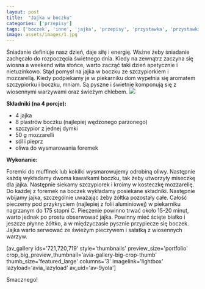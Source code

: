 ```yaml
---
layout: post
title:  "Jajka w boczku"
categories: ['przepisy']
tags: ['boczek', 'inne', 'jajka', 'przepisy', 'przystawka', 'przystawki', 'sniadanie']
image: assets/images/1.jpg
---
```

Śniadanie definiuje nasz dzień, daje siłę i energię. Ważne żeby śniadanie zachęcało do rozpoczęcia świetnego dnia. Kiedy na zewnątrz zaczyna się wiosna a weekend wita słońce, warto zacząć taki dzień apetycznie i nietuzinkowo. Stąd pomysł na jajka w boczku ze szczypiorkiem i mozzarellą. Kiedy podpiekamy je w piekarniku dom wypełnia się aromatem szczypiorku i boczku, mniam. Są pyszne i świetnie komponują się z wiosennymi warzywami oraz świeżym chlebem.
![](https://kobietazesmakiem.pl/wp-content/uploads/2015/04/jajka-w-boczku-1-300x225.jpg)



**Składniki (na 4 porcje):**


* 4 jajka
* 8 plastrów boczku (najlepiej wędzonego parzonego)
* szczypior z jednej dymki
* 50 g mozzarelli
* sól i pieprz
* oliwa do wysmarowania foremek


**Wykonanie:**

Foremki do muffinek lub kokilki wysmarowujemy odrobiną oliwy. Następnie każdą wykładamy dwoma kawałkami boczku, tak żeby utworzyły miseczkę dla jajka. Następnie siekamy szczypiorek i kroimy w kosteczkę mozzarellę. Do każdej z foremek na boczek wykładamy posiekane składniki. Następnie wbijamy jajka, szczególnie uważając żeby żółtka pozostały całe. Całość pieczemy pod przykryciem (najlepiej z folii aluminiowej) w piekarniku nagrzanym do 175 stopni C. Pieczenie powinno trwać około 15-20 minut, warto jednak po prostu obserwować jajka. Powinny mieć ścięte białko i jeszcze płynne żółtko, a w międzyczasie pysznie przypiecze się boczek. Jajka warto serwować ze świeżym pieczywem i sałatką z wiosennych warzyw.

[av\_gallery ids='721,720,719' style='thumbnails' preview\_size='portfolio' crop\_big\_preview\_thumbnail='avia-gallery-big-crop-thumb' thumb\_size='featured\_large' columns='3' imagelink='lightbox' lazyload='avia\_lazyload' av\_uid='av-9yola']

Smacznego!
    